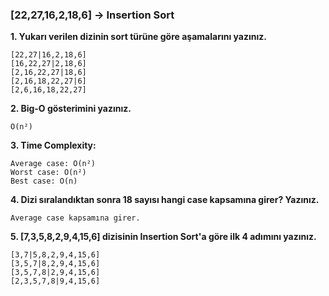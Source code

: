 
### [22,27,16,2,18,6] -> Insertion Sort

**1. Yukarı verilen dizinin sort türüne göre aşamalarını yazınız.**

```
[22,27|16,2,18,6]
[16,22,27|2,18,6]
[2,16,22,27|18,6]
[2,16,18,22,27|6]
[2,6,16,18,22,27]
```
**2. Big-O gösterimini yazınız.**

```
O(n²)
```
**3. Time Complexity:**

```
Average case: O(n²) 
Worst case: O(n²)
Best case: O(n)
```

**4. Dizi sıralandıktan sonra 18 sayısı hangi case kapsamına girer? Yazınız.**

```
Average case kapsamına girer.
```

**5. [7,3,5,8,2,9,4,15,6] dizisinin Insertion Sort'a göre ilk 4 adımını yazınız.**

```
[3,7|5,8,2,9,4,15,6]
[3,5,7|8,2,9,4,15,6]
[3,5,7,8|2,9,4,15,6]
[2,3,5,7,8|9,4,15,6]
```
